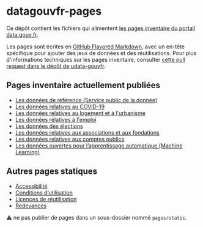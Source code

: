 # datagouvfr-pages

Ce dépôt contient les fichiers qui alimentent [les pages inventaire du portail data.gouv.fr](https://www.data.gouv.fr/fr/pages/donnees-cles-par-sujet).

Les pages sont écrites en [GitHub Flavored Markdown](https://github.github.com/gfm/), avec un en-tête spécifique pour ajouter des jeux de données et des réutilisations.
Pour plus d'informations techniques sur les pages inventaire, consulter [cette pull request dans le dépôt de udata-gouvfr](https://github.com/etalab/udata-gouvfr/pull/483).

## Pages inventaire actuellement publiées
- [Les données de référence (Service public de la donnée)](/pages/spd/reference/)
- [Les données relatives au COVID-19](/pages/donnees-coronavirus)
- [Les données relatives au logement et à l'urbanisme](/pages/donnees-logement-urbanisme)
- [Les données relatives à l'emploi](/pages/donnees-emploi/)
- [Les données des élections](/pages/donnees-des-elections)
- [Les données relatives aux associations et aux fondations](/pages/donnees-associations-fondations)
- [Les données relatives aux comptes publics](/pages/donnees-comptes-publics)
- [Les données ouvertes pour l’apprentissage automatique (Machine Learning)](/pages/donnees-machine-learning)

## Autres pages statiques
- [Accessibilité](https://www.data.gouv.fr/fr/pages/legal/accessibility/)
- [Conditions d’utilisation](https://www.data.gouv.fr/fr/terms/)
- [Licences de réutilisation](https://www.data.gouv.fr/fr/pages/legal/licences/)
- [Redevances](https://www.data.gouv.fr/fr/pages/legal/redevances/)

:warning: ne pas publier de pages dans un sous-dossier nommé `pages/static`.